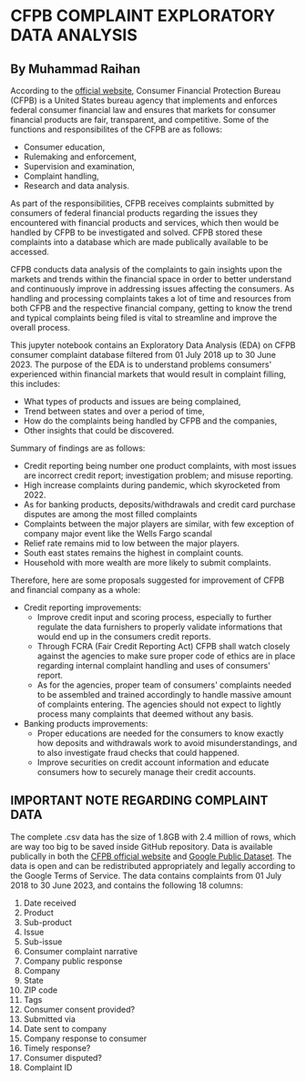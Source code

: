 # CFPB COMPLAINT EXPLORATORY DATA ANALYSIS
## By Muhammad Raihan

According to the [official website](https://www.consumerfinance.gov/), Consumer Financial Protection Bureau (CFPB) is a United States bureau agency that implements and enforces federal consumer financial law and ensures that markets for consumer financial products are fair, transparent, and competitive. Some of the functions and responsibilites of the CFPB are as follows:
- Consumer education,
- Rulemaking and enforcement,
- Supervision and examination,
- Complaint handling,
- Research and data analysis.

As part of the responsibilities, CFPB receives complaints submitted by consumers of federal financial products regarding the issues they encountered with financial products and services, which then would be handled by CFPB to be investigated and solved. CFPB stored these complaints into a database which are made publically available to be accessed.

CFPB conducts data analysis of the complaints to gain insights upon the markets and trends within the financial space in order to better understand and continuously improve in addressing issues affecting the consumers. As handling and processing complaints takes a lot of time and resources from both CFPB and the respective financial company, getting to know the trend and typical complaints being filed is vital to streamline and improve the overall process.

This jupyter notebook contains an Exploratory Data Analysis (EDA) on CFPB consumer complaint database filtered from 01 July 2018 up to 30 June 2023. The purpose of the EDA is to understand problems consumers' experienced within financial markets that would result in complaint filling, this includes:
- What types of products and issues are being complained,
- Trend between states and over a period of time,
- How do the complaints being handled by CFPB and the companies,
- Other insights that could be discovered.

Summary of findings are as follows:
- Credit reporting being number one product complaints, with most issues are incorrect credit report; investigation problem; and misuse reporting.
- High increase complaints during pandemic, which skyrocketed from 2022.
- As for banking products, deposits/withdrawals and credit card purchase disputes are among the most filled complaints
- Complaints between the major players are similar, with few exception of company major event like the Wells Fargo scandal
- Relief rate remains mid to low between the major players.
- South east states remains the highest in complaint counts.
- Household with more wealth are more likely to submit complaints.

Therefore, here are some proposals suggested for improvement of CFPB and financial company as a whole:
- Credit reporting improvements:
    - Improve credit input and scoring process, especially to further regulate the data furnishers to properly validate informations that would end up in the consumers credit reports.
    - Through FCRA (Fair Credit Reporting Act) CFPB shall watch closely against the agencies to make sure proper code of ethics are in place regarding internal complaint handling and uses of consumers' report.
    - As for the agencies, proper team of consumers' complaints needed to be assembled and trained accordingly to handle massive amount of complaints entering. The agencies should not expect to lightly process many complaints that deemed without any basis.
- Banking products improvements:
   - Proper educations are needed for the consumers to know exactly how deposits and withdrawals work to avoid misunderstandings, and to also investigate fraud checks that could happened.
   - Improve securities on credit account information and educate consumers how to securely manage their credit accounts.

## IMPORTANT NOTE REGARDING COMPLAINT DATA
The complete .csv data has the size of 1.8GB with 2.4 million of rows, which are way too big to be saved inside GitHub repository. Data is available publically in both the [CFPB official website](https://www.consumerfinance.gov/data-research/consumer-complaints/#download-the-data) and [Google Public Dataset](https://console.cloud.google.com/marketplace/product/cfpb/complaint-database). The data is open and can be redistributed appropriately and legally according to the Google Terms of Service. The data contains complaints from 01 July 2018 to 30 June 2023, and contains the following 18 columns:
 1.   Date received
 2.   Product
 3.   Sub-product
 4.   Issue
 5.   Sub-issue
 6.  Consumer complaint narrative
 7.   Company public response
 8.   Company
 9.   State
 10.   ZIP code
 11.  Tags
 12.  Consumer consent provided?
 13.  Submitted via
 14.  Date sent to company
 15.  Company response to consumer
 16.  Timely response?
 17.  Consumer disputed?
 18.  Complaint ID
